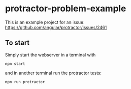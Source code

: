 # protractor-problem-example

This is an example project for an issue: https://github.com/angular/protractor/issues/2461

## To start

Simply start the webserver in a terminal with

```
npm start
```

and in another terminal run the protractor tests:

```
npm run protractor
```
